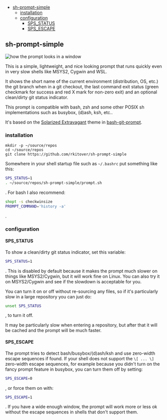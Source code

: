 <!-- START doctoc generated TOC please keep comment here to allow auto update -->
<!-- DON'T EDIT THIS SECTION, INSTEAD RE-RUN doctoc TO UPDATE -->

- [sh-prompt-simple](#sh-prompt-simple)
  - [installation](#installation)
  - [configuration](#configuration)
    - [SPS_STATUS](#sps_status)
    - [SPS_ESCAPE](#sps_escape)

<!-- END doctoc generated TOC please keep comment here to allow auto update -->

## sh-prompt-simple

![how the prompt looks in a
window](/screenshots/sh-prompt-simple-demo.png?raw=true)

This is a simple, lightweight, and nice looking prompt that runs quickly
even in very slow shells like MSYS2, Cygwin and WSL.

It shows the short name of the current environment (distribution, OS, etc.) the
git branch when in a git checkout, the last command exit status (green
checkmark for success and red X mark for non-zero exit) and an optional
clean/dirty git status indicator.

This prompt is compatible with bash, zsh and some other POSIX sh
implementations such as busybox, (d)ash, ksh, etc..

It's based on the [Solarized
Extravagant](https://github.com/magicmonty/bash-git-prompt/blob/master/themes/Solarized_Extravagant.bgptheme)
theme in [bash-git-prompt](https://github.com/magicmonty/bash-git-prompt).

### installation

```shell
mkdir -p ~/source/repos
cd ~/source/repos
git clone https://github.com/rkitover/sh-prompt-simple
```

Somewhere in your shell startup file such as `~/.bashrc` put something like this:

```bash
SPS_STATUS=1
. ~/source/repos/sh-prompt-simple/prompt.sh
```
. For bash I also recommend:

```bash
shopt -s checkwinsize
PROMPT_COMMAND='history -a'
```
.

### configuration

#### SPS_STATUS

To show a clean/dirty git status indicator, set this variable:

```bash
SPS_STATUS=1
```
. This is disabled by default because it makes the prompt much slower on things
like MSYS2/Cygwin, but it will work fine on Linux. You can also try it on
MSYS2/Cygwin and see if the slowdown is acceptable for you.

You can turn it on or off without re-sourcing any files, so if it's
particularly slow in a large repository you can just do:

```bash
unset SPS_STATUS
```

, to turn it off.

It may be particularly slow when entering a repository, but after that it will
be cached and the prompt will be much faster.

#### SPS_ESCAPE

The prompt tries to detect bash/busybox/(d)ash/ksh and use zero-width escape
sequences if found. If your shell does not support the `\[ ... \]` zero-width
escape sequences, for example because you didn't turn on the fancy prompt
feature in busybox, you can turn them off by setting:

```bash
SPS_ESCAPE=0
```
, or force them on with:

```bash
SPS_ESCAPE=1
```
. If you have a wide enough window, the prompt will work more or less ok without
the escape sequences in shells that don't support them.
